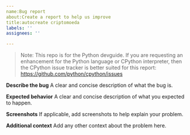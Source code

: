 ```yaml
---
name:Bug report
about:Create a report to help us improve
title:autocreate criptomoeda 
labels: ''
assignees: ''

---
```


> Note: This repo is for the Python devguide. If you are requesting an
enhancement for the Python language or CPython interpreter,
then the CPython issue tracker is better
suited for this report: https://github.com/python/cpython/issues

**Describe the bug**
A clear and concise description of what the bug is.

**Expected behavior**
A clear and concise description of what you expected to happen.

**Screenshots**
If applicable, add screenshots to help explain your problem.

**Additional context**
Add any other context about the problem here.
